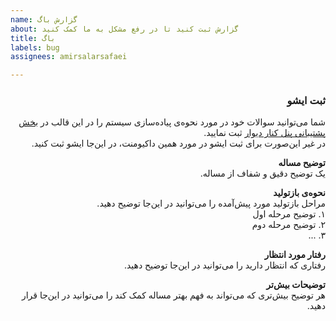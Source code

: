 ```yaml
---
name: گزارش باگ
about: گزارش ثبت کنید تا در رفع مشکل به ما کمک کنید
title: باگ
labels: bug
assignees: amirsalarsafaei

---
```


<div dir="rtl">

### ثبت ایشو

شما می‌توانید سوالات خود در مورد نحوه‌ی پیاده‌سازی سیستم را در این قالب در [بخش پشتیبانی پنل کنار دیوار](https://divar.ir/kenar/management/issues) ثبت نمایید.  
در غیر این‌صورت برای ثبت ایشو در مورد همین داکیومنت، در این‌جا ایشو ثبت کنید.


**توضیح مساله**  
یک توضیح دقیق و شفاف از مساله.

**نحو‌ه‌ی بازتولید**  
مراحل بازتولید مورد پیش‌آمده را می‌توانید در این‌جا توضیح دهید.  
۱. توضیح مرحله اول  
۲. توضیح مرحله دوم  
۳. ...

**رفتار مورد انتظار**    
رفتاری که انتظار دارید را می‌توانید در این‌جا توضیح دهید.

**توضیحات بیش‌تر**  
هر توضیح بیش‌تری که می‌تواند به فهم بهتر مساله کمک کند را می‌توانید در این‌جا قرار دهید.

</div>
